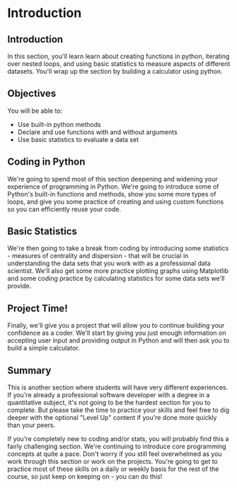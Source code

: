 
# Introduction

## Introduction
In this section, you'll learn learn about creating functions in python, iterating over nested loops, and using basic statistics to measure aspects of different datasets. You'll wrap up the section by building a calculator using python.

## Objectives
You will be able to:
* Use built-in python methods
* Declare and use functions with and without arguments
* Use basic statistics to evaluate a data set


## Coding in Python 

We're going to spend most of this section deepening and widening your experience of programming in Python. We're going to introduce some of Python's built-in functions and methods, show you some more types of loops, and give you some practice of creating and using custom functions so you can efficiently reuse your code.

## Basic Statistics

We're then going to take a break from coding by introducing some statistics - measures of centrality and dispersion - that will be crucial in understanding the data sets that you work with as a professional data scientist. We'll also get some more practice plotting graphs using Matplotlib and some coding practice by calculating statistics for some data sets we'll provide.

## Project Time!

Finally, we'll give you a project that will allow you to continue building your confidence as a coder. We'll start by giving you just enough information on accepting user input and providing output in Python and will then ask you to build a simple calculator.

## Summary

This is another section where students will have very different experiences. If you're already a professional software developer with a degree in a quantitative subject, it's not going to be the hardest section for you to complete. But please take the time to practice your skills and feel free to dig deeper with the optional "Level Up" content if you're done more quickly than your peers.

If you're completely new to coding and/or stats, you will probably find this a fairly challenging section. We're continuing to introduce core programming concepts at quite a pace. Don't worry if you still feel overwhelmed as you work through this section or work on the projects. You're going to get to practice most of these skills on a daily or weekly basis for the rest of the course, so just keep on keeping on - you can do this!
